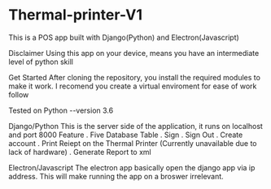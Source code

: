# Thermal-printer-V1
This is a POS app built with Django(Python) and Electron(Javascript) 

Disclaimer
Using this app on your device, means you have an intermediate level of python skill

Get Started
After cloning the repository, you install the required modules to make it work.
I recomend you create a virtual enviroment for ease of work follow

Tested on Python --version 3.6

Django/Python 
This is the server side of the application, it runs on localhost and port 8000
Feature
. Five Database Table
. Sign
. Sign Out
. Create account
. Print Reiept on the Thermal Printer (Currently unavailable due to lack of hardware)
. Generate Report to xml

Electron/Javascript
The electron app basically open the django app via ip address. This will make running
the app on a broswer irrelevant.
